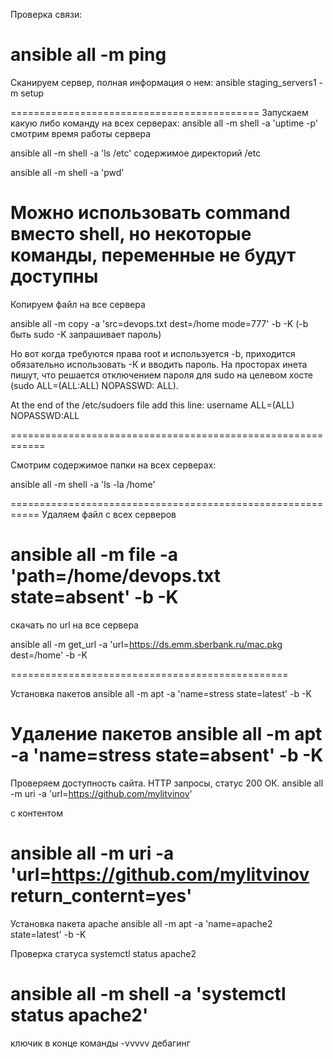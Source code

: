 Проверка связи:

ansible all -m ping
======================================================

Сканируем сервер, полная информация о нем:
ansible staging_servers1 -m setup

===========================================
Запускаем какую либо команду на всех серверах:
ansible all -m shell -a 'uptime -p'          смотрим время работы сервера

ansible all -m shell -a 'ls /etc'            содержимое директорий /etc

ansible all -m shell -a 'pwd'  

Можно использовать command вместо shell, но некоторые команды, переменные не будут доступны
============================================================

Копируем файл на все сервера

ansible all -m copy -a 'src=devops.txt dest=/home mode=777' -b -K   (-b быть sudo  -K запрашивает пароль)

Но вот когда требуются права root и используется -b, приходится обязательно использовать -К и вводить пароль. На просторах инета пишут, что решается отключением пароля для sudo на целевом хосте (sudo  ALL=(ALL:ALL) NOPASSWD: ALL).

At the end of the /etc/sudoers file add this line:
username     ALL=(ALL) NOPASSWD:ALL

============================================================

Смотрим содержимое папки на всех серверах:

ansible all -m shell -a 'ls -la /home'

===========================================================
Удаляем файл с всех серверов

ansible all -m file -a 'path=/home/devops.txt state=absent' -b -K 
=============================================================

скачать по url на все сервера

ansible all -m get_url -a 'url=https://ds.emm.sberbank.ru/mac.pkg dest=/home' -b -K 

================================================

Установка пакетов
ansible all -m apt -a 'name=stress state=latest' -b -K

Удаление пакетов
ansible all -m apt -a 'name=stress state=absent' -b -K
===================================================

Проверяем доступность сайта. HTTP запросы, статус 200 ОК.
ansible all -m uri -a 'url=https://github.com/mylitvinov'

с контентом

ansible all -m uri -a 'url=https://github.com/mylitvinov return_conternt=yes'
===============================================================

Установка пакета apache
ansible all -m apt -a 'name=apache2 state=latest' -b -K

Проверка статуса
systemctl status apache2

ansible all -m shell -a 'systemctl status apache2'
=================================

ключик в конце команды -vvvvv дебагинг